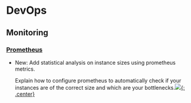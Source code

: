 # DevOps

## Monitoring

### [Prometheus](prometheus.md)

* New: Add statistical analysis on instance sizes using prometheus metrics.

    Explain how to configure prometheus to automatically check if your
    instances are of the correct size and which are your bottlenecks.[![](not-by-ai.svg){: .center}](https://notbyai.fyi)
